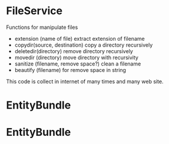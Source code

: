 # FileService

Functions for manipulate files

- extension (name of file)             extract extension of filename
- copydir(source, destination)         copy a directory recursively  
- deletedir(directory)                 remove directory recursively
- movedir (directory)                  move directory with recursivity
- sanitize (filename, remove space?)   clean a filename
- beautify (filename)                  for remove space in string

This code is collect in internet of many times and many web site.
# EntityBundle
# EntityBundle
